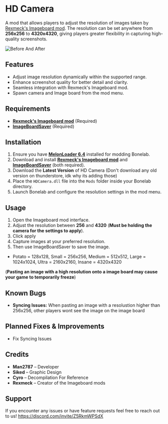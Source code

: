 # HD Camera

A mod that allows players to adjust the resolution of images taken by [Rexmeck's Imageboard mod](https://mod.io/g/bonelab/m/imageboard). The resolution can be set anywhere from **256x256** to **4320x4320**, giving players greater flexibility in capturing high-quality screenshots.

![Before And After](https://github.com/SikedGuy/HD-Camera/blob/main/images/BeforeandAfter.png?raw=true)

## Features
- Adjust image resolution dynamically within the supported range.
- Enhance screenshot quality for better detail and clarity.
- Seamless integration with Rexmeck's Imageboard mod.
- Spawn camera and Image board from the mod menu.

## Requirements
- [**Rexmeck's Imageboard mod**](https://mod.io/g/bonelab/m/imageboard) (Required)
- [**ImageBoardSaver**](https://thunderstore.io/c/bonelab/p/Rexmeck/ImageBoardSaver/) (Required)

## Installation
1. Ensure you have [**MelonLoader 6.4**](https://melonwiki.xyz/#/?id=requirements) installed for modding Bonelab.
2. Download and install [**Rexmeck's Imageboard mod**](https://mod.io/g/bonelab/m/imageboard) and [**ImageBoardSaver**](https://thunderstore.io/c/bonelab/p/Rexmeck/ImageBoardSaver/) (both required).
3. Download the **Latest Version** of HD Camera (Don't download any old version on thunderstore, idk why its adding those)
4. Place the `HDCamera.dll` file into the `Mods` folder inside your Bonelab directory.
5. Launch Bonelab and configure the resolution settings in the mod menu.

## Usage
1. Open the Imageboard mod interface.
2. Adjust the resolution between **256** and **4320** (**Must be holding the camera for the settings to apply**).
3. Click apply
4. Capture images at your preferred resolution.
5. Then use ImageBoardSaver to save the image.
- Potato = 128x128,
Small = 256x256,
Medium = 512x512,
Large = 1024x1024,
Ultra = 2160x2160,
Insane = 4320x4320

(**Pasting an image with a high resolution onto a image board may cause your game to temporarily freeze**)

## Known Bugs
- **Syncing Issues:** When pasting an image with a resolustion higher than 256x256, other players wont see the image on the image board

## Planned Fixes & Improvements
- Fix Syncing Issues

## Credits
- **Man2787** – Developer
- **Siked** – Graphic Design
- **Cyro** – Decompilation For Reference
- **Rexmeck** – Creator of the Imageboard mods

## Support
If you encounter any issues or have feature requests feel free to reach out to us! https://discord.com/invite/Z5RkmWPSdX


<!-- … -->